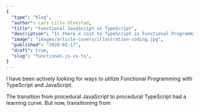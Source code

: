 ```yaml
---
{
  "type": "blog",
  "author": Lars Lillo Ulvestad,
  "title": "Functional JavaScript vs TypeScript",
  "description": "Is there a cost to TypeScript in Functional Programming",
  "image": "images/article-covers/illustration-coding.jpg",
  "published": "2020-03-17",
  "draft": true,
  "slug": "functional-js-vs-ts",
}
---
```


I have been actively looking for ways to utilize Functional Programming with TypeScript and JavaScript.

The transition from procedural JavaScript to procedural TypeScript had a learning curve. But now, transitioning from
